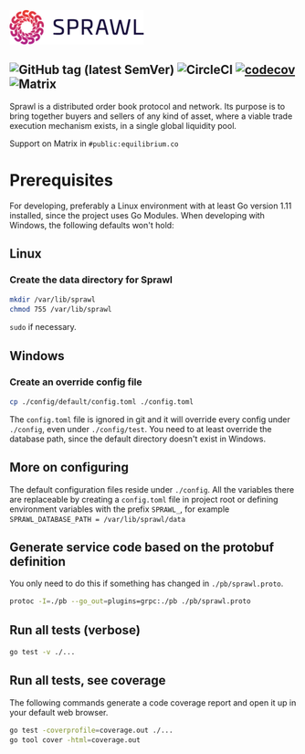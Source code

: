 ![Sprawl Logo](assets/logo.png)

![GitHub tag (latest SemVer)](https://img.shields.io/github/v/tag/eqlabs/sprawl?sort=semver&token=48611096faf7067cc7d8ef9c175f6e7e28f77405)
![CircleCI](https://img.shields.io/circleci/build/github/eqlabs/sprawl/master?token=48611096faf7067cc7d8ef9c175f6e7e28f77405)
[![codecov](https://codecov.io/gh/eqlabs/sprawl/branch/master/graph/badge.svg?token=ms5ajZaWsE)](https://codecov.io/gh/eqlabs/sprawl)
![Matrix](https://img.shields.io/matrix/public:equilibrium.co?server_fqdn=matrix.equilibrium.co)
---

Sprawl is a distributed order book protocol and network. Its purpose is to bring together buyers and sellers of any kind of asset, where a viable trade execution mechanism exists, in a single global liquidity pool.

Support on Matrix in `#public:equilibrium.co`

# Prerequisites
For developing, preferably a Linux environment with at least Go version 1.11 installed, since the project uses Go Modules. When developing with Windows, the following defaults won't hold:

## Linux
### Create the data directory for Sprawl
```bash
mkdir /var/lib/sprawl
chmod 755 /var/lib/sprawl
```
`sudo` if necessary.

## Windows
### Create an override config file
```bash
cp ./config/default/config.toml ./config.toml
```
The `config.toml` file is ignored in git and it will override every config under `./config`, even under `./config/test`. You need to at least override the database path, since the default directory doesn't exist in Windows.

## More on configuring
The default configuration files reside under `./config`. All the variables there are replaceable by creating a `config.toml` file in project root or defining environment variables with the prefix `SPRAWL_`, for example `SPRAWL_DATABASE_PATH = /var/lib/sprawl/data`

## Generate service code based on the protobuf definition
You only need to do this if something has changed in `./pb/sprawl.proto`.
```bash
protoc -I=./pb --go_out=plugins=grpc:./pb ./pb/sprawl.proto
```

## Run all tests (verbose)
```bash
go test -v ./...
```

## Run all tests, see coverage
The following commands generate a code coverage report and open it up in your default web browser.
```bash
go test -coverprofile=coverage.out ./...
go tool cover -html=coverage.out
```
